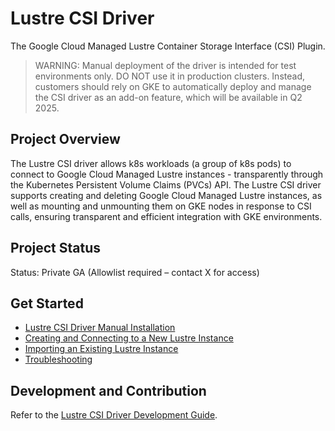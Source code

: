 <!--
Copyright 2025 Google LLC

Licensed under the Apache License, Version 2.0 (the "License");
you may not use this file except in compliance with the License.
You may obtain a copy of the License at

    https://www.apache.org/licenses/LICENSE-2.0

Unless required by applicable law or agreed to in writing, software
distributed under the License is distributed on an "AS IS" BASIS,
WITHOUT WARRANTIES OR CONDITIONS OF ANY KIND, either express or implied.
See the License for the specific language governing permissions and
limitations under the License.
-->

# Lustre CSI Driver

The Google Cloud Managed Lustre Container Storage Interface (CSI) Plugin.

> WARNING: Manual deployment of the driver is intended for test environments only. DO NOT use it in production clusters. Instead, customers should rely on GKE to automatically deploy and manage the CSI driver as an add-on feature, which will be available in Q2 2025.

## Project Overview

The Lustre CSI driver allows k8s workloads (a group of k8s pods) to connect to Google Cloud Managed Lustre instances - transparently through the Kubernetes Persistent Volume Claims (PVCs) API. The Lustre CSI driver supports creating and deleting Google Cloud Managed Lustre instances, as well as mounting and unmounting them on GKE nodes in response to CSI calls, ensuring transparent and efficient integration with GKE environments.

## Project Status
<!-- TODO(tyuchn): Update the public contact info once avaialble -->
Status: Private GA (Allowlist required – contact X for access)

## Get Started

* [Lustre CSI Driver Manual Installation](./docs/installation.md)
* [Creating and Connecting to a New Lustre Instance](./docs/dynamic-prov-guide.md)
* [Importing an Existing Lustre Instance](./docs/preprov-guide.md)
* [Troubleshooting](./docs/troubleshooting.md)

## Development and Contribution

Refer to the [Lustre CSI Driver Development Guide](./docs/development.md).
